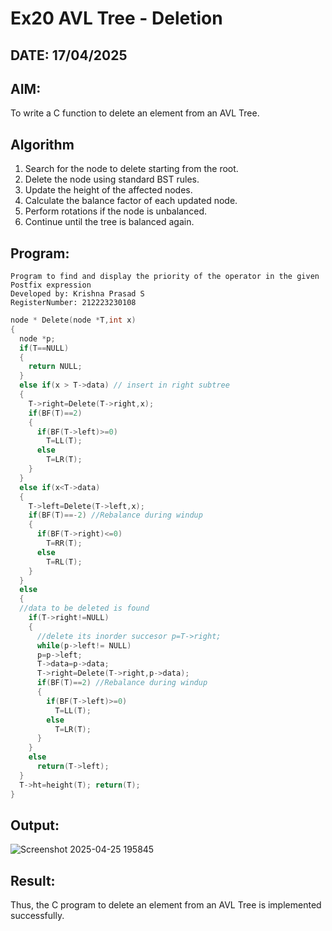 # Ex20 AVL Tree - Deletion
## DATE: 17/04/2025
## AIM:
To write a C function to delete an element from an AVL Tree.
## Algorithm
1. Search for the node to delete starting from the root. 
2. Delete the node using standard BST rules. 
3. Update the height of the affected nodes. 
4. Calculate the balance factor of each updated node. 
5. Perform rotations if the node is unbalanced. 
6. Continue until the tree is balanced again.    

## Program:
```
Program to find and display the priority of the operator in the given Postfix expression
Developed by: Krishna Prasad S
RegisterNumber: 212223230108
```
```c
node * Delete(node *T,int x)
{
  node *p;
  if(T==NULL)
  {
    return NULL;
  }
  else if(x > T->data) // insert in right subtree
  {
    T->right=Delete(T->right,x);
    if(BF(T)==2)
    {
      if(BF(T->left)>=0)
        T=LL(T);
      else
        T=LR(T);
    }
  }
  else if(x<T->data)
  {
    T->left=Delete(T->left,x);
    if(BF(T)==-2) //Rebalance during windup
    {
      if(BF(T->right)<=0)
        T=RR(T);
      else
        T=RL(T);
    }
  }
  else
  {
  //data to be deleted is found
    if(T->right!=NULL)
    {
      //delete its inorder succesor p=T->right;
      while(p->left!= NULL)
      p=p->left;
      T->data=p->data;
      T->right=Delete(T->right,p->data);
      if(BF(T)==2) //Rebalance during windup
      {
        if(BF(T->left)>=0)
          T=LL(T);
        else
          T=LR(T);
      }
    }
    else
      return(T->left);
  }
  T->ht=height(T); return(T);
}
```
## Output:
![Screenshot 2025-04-25 195845](https://github.com/user-attachments/assets/d8e2d944-ed11-44f9-b301-d01cba4c1543)


## Result:
Thus, the C program to delete an element from an AVL Tree is implemented successfully.

